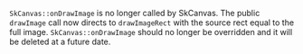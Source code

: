 `SkCanvas::onDrawImage` is no longer called by SkCanvas. The public `drawImage` call now directs to
`drawImageRect` with the source rect equal to the full image. `SkCanvas::onDrawImage` should no
longer be overridden and it will be deleted at a future date.
